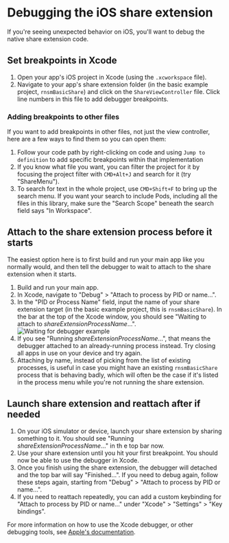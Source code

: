 # Debugging the iOS share extension

If you're seeing unexpected behavior on iOS, you'll want to debug the native share extension code.

## Set breakpoints in Xcode

1. Open your app's iOS project in Xcode (using the `.xcworkspace` file).
2. Navigate to your app's share extension folder (in the basic example project, `rnsmBasicShare`) and click on the `ShareViewController` file. Click line numbers in this file to add debugger breakpoints.

### Adding breakpoints to other files

If you want to add breakpoints in other files, not just the view controller, here are a few ways to find them so you can open them:

1. Follow your code path by right-clicking on code and using `Jump to definition` to add specific breakpoints within that implementation
2. If you know what file you want, you can filter the project for it by focusing the project filter with `CMD+Alt+J` and search for it (try "ShareMenu").
3. To search for text in the whole project, use `CMD+Shift+F` to bring up the search menu. If you want your search to include Pods, including all the files in this library, make sure the "Search Scope" beneath the search field says "In Workspace".

## Attach to the share extension process before it starts

The easiest option here is to first build and run your main app like you normally would, and then tell the debugger to wait to attach to the share extension when it starts.

1. Build and run your main app.
2. In Xcode, navigate to "Debug" > "Attach to process by PID or name...".
3. In the "PID or Process Name" field, input the name of your share extension target (in the basic example project, this is `rnsmBasicShare`). In the bar at the top of the Xcode window, you should see "Waiting to attach to *shareExtensionProcessName*...".
  ![Waiting for debugger example](screenshots/Xcode-04.png)
  1. If you see "Running *shareExtensionProcessName*...", that means the debugger attached to an already-running process instead. Try closing all apps in use on your device and try again.
  2. Attaching by name, instead of picking from the list of existing processes, is useful in case you might have an existing `rnsmBasicShare` process that is behaving badly, which will often be the case if it's listed in the process menu while you're not running the share extension.

## Launch share extension and reattach after if needed

1. On your iOS simulator or device, launch your share extension by sharing something to it. You should see "Running *shareExtensionProcessName*..." in th e top bar now.
2. Use your share extension until you hit your first breakpoint. You should now be able to use the debugger in Xcode.
3. Once you finish using the share extension, the debugger will detached and the top bar will say "Finished...". If you need to debug again, follow these steps again, starting from "Debug" > "Attach to process by PID or name...".
4. If you need to reattach repeatedly, you can add a custom keybinding for "Attach to process by PID or name..." under "Xcode" > "Settings" > "Key bindings".

For more information on how to use the Xcode debugger, or other debugging tools, see [Apple's documentation](https://developer.apple.com/documentation/xcode/diagnosing-and-resolving-bugs-in-your-running-app).